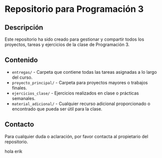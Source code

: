 # Repositorio para Programación 3

## Descripción
Este repositorio ha sido creado para gestionar y compartir todos los proyectos, tareas y ejercicios de la clase de Programación 3.

## Contenido

- `entregas/` - Carpeta que contiene todas las tareas asignadas a lo largo del curso.
- `proyecto_principal/` - Carpeta para proyectos mayores o trabajos finales.
- `ejercicios_clase/` - Ejercicios realizados en clase o prácticas semanales.
- `material_adicional/` - Cualquier recurso adicional proporcionado o encontrado que pueda ser útil para la clase.

## Contacto
Para cualquier duda o aclaración, por favor contacta al propietario del repositorio.

hola erik
